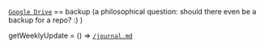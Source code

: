 [`Google Drive`](https://drive.google.com/drive/folders/1dE_G78A7RAdwWqGxBbAMz2Fo6tZTdGok?usp=sharing) == backup (a philosophical question: should there even be a backup for a repo? :) )

getWeeklyUpdate = () => [`/journal.md`](https://github.com/ak7588/capstone/blob/main/journal.md)

